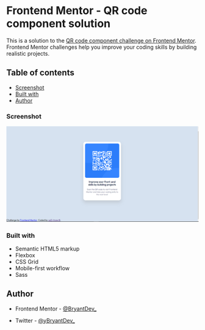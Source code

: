 # Frontend Mentor - QR code component solution

This is a solution to the [QR code component challenge on Frontend Mentor](https://www.frontendmentor.io/challenges/qr-code-component-iux_sIO_H). Frontend Mentor challenges help you improve your coding skills by building realistic projects. 

## Table of contents


- [Screenshot](#screenshot)
- [Built with](#built-with)
- [Author](#author)

### Screenshot

![](./screenshot.png)

### Built with

- Semantic HTML5 markup
- Flexbox
- CSS Grid
- Mobile-first workflow
- Sass

## Author

- Frontend Mentor - [@BryantDev_](https://www.frontendmentor.io/profile/BryantDev_)

- Twitter - [@yBryantDev_](https://www.twitter.com/BryantDev_)